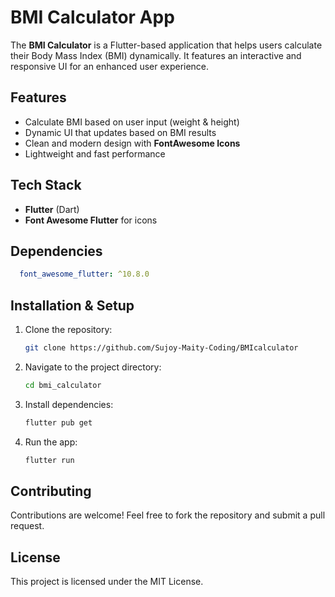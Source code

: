 # BMI Calculator App

The **BMI Calculator** is a Flutter-based application that helps users calculate their Body Mass Index (BMI) dynamically. It features an interactive and responsive UI for an enhanced user experience.

## Features
- Calculate BMI based on user input (weight & height)
- Dynamic UI that updates based on BMI results
- Clean and modern design with **FontAwesome Icons**
- Lightweight and fast performance

## Tech Stack
- **Flutter** (Dart)
- **Font Awesome Flutter** for icons

## Dependencies
```yaml
  font_awesome_flutter: ^10.8.0
```

## Installation & Setup
1. Clone the repository:
   ```sh
   git clone https://github.com/Sujoy-Maity-Coding/BMIcalculator
   ```
2. Navigate to the project directory:
   ```sh
   cd bmi_calculator
   ```
3. Install dependencies:
   ```sh
   flutter pub get
   ```
4. Run the app:
   ```sh
   flutter run
   ```

## Contributing
Contributions are welcome! Feel free to fork the repository and submit a pull request.

## License
This project is licensed under the MIT License.

